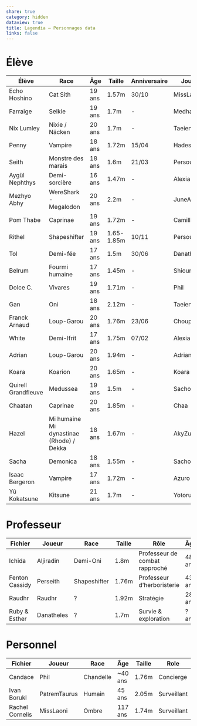```yaml
---
share: true
category: hidden
dataview: true
title: Lagendia — Personnages data
links: false
---
```


# Élève

| Élève                                                                                              | Race                                     | Âge    | Taille     | Anniversaire | Joueur         |
| -------------------------------------------------------------------------------------------------- | ---------------------------------------- | ------ | ---------- | ------------ | -------------- |
| Echo Hoshino             | Cat Sith                                 | 19 ans | 1.57m      | 30/10        | MissLaoni      |
| Farraige                     | Selkie                                   | 19 ans | 1.7m       | \-           | Medhas         |
| Nix Lumley                 | Nixie / Näcken                           | 20 ans | 1.7m       | \-           | Taeien         |
| Penny                           | Vampire                                  | 18 ans | 1.72m      | 15/04        | Hadess         |
| Seith                           | Monstre des marais                       | 18 ans | 1.6m       | 21/03        | Persou         |
| Aygül Nephthys         | Demi-sorcière                            | 16 ans | 1.47m      | \-           | Alexia         |
| Mezhyo Abhy               | WereShark - Megalodon                    | 20 ans | 2.2m       | \-           | JuneArt        |
| Pom Thabe                   | Caprinae                                 | 19 ans | 1.72m      | \-           | CamilliCapilli |
| Rithel                         | Shapeshifter                             | 19 ans | 1.65-1.85m | 10/11        | Persou         |
| Tol                               | Demi-fée                                 | 17 ans | 1.5m       | 30/06        | Danatheles     |
| Belrum                          | Fourmi humaine                           | 17 ans | 1.45m      | \-           | Shiounsama     |
| Dolce C.                      | Vivares                                  | 19 ans | 1.71m      | \-           | Phil           |
| Gan                                | Oni                                      | 18 ans | 2.12m      | \-           | Taeien         |
| Franck Arnaud            | Loup-Garou                               | 20 ans | 1.76m      | 23/06        | Choupa         |
| White                            | Demi-Ifrit                               | 17 ans | 1.75m      | 07/02        | Alexia         |
| Adrian                           | Loup-Garou                               | 20 ans | 1.94m      | \-           | Adrian         |
| Koara                             | Koarion                                  | 20 ans | 1.65m      | \-           | Koara          |
| Quirell Grandfleuve | Medussea                                 | 19 ans | 1.5m       | \-           | Sachoue        |
| Chaatan                        | Caprinae                                 | 20 ans | 1.85m      | \-           | Chaa           |
| Hazel                            | Mi humaine Mi dynastinae (Rhode) / Dekka | 18 ans | 1.67m      | \-           | AkyZura        |
| Sacha                            | Demonica                                 | 18 ans | 1.55m      | \-           | Sachoue        |
| Isaac Bergeron          | Vampire                                  | 17 ans | 1.72m      | \-           | Azuro          |
| Yû Kokatsune              | Kitsune                                  | 21 ans | 1.7m       | \-           | Yotoru         |


# Professeur

| Fichier                                                                               | Joueur     | Race         | Taille | Rôle                           | Âge    | Anniversaire |
| ------------------------------------------------------------------------------------- | ---------- | ------------ | ------ | ------------------------------ | ------ | ------------ |
| Ichida                 | Aljiradin  | Demi-Oni     | 1.8m   | Professeur de combat rapproché | 48 ans | 14/02        |
| Fenton Cassidy | Perseith   | Shapeshifter | 1.76m  | Professeur d’herboristerie     | 43 ans | 02/02        |
| Raudhr                 | Raudhr     | ?            | 1.92m  | Stratégie                      | 28 ans | 31/10        |
| Ruby & Esther   | Danatheles | ?            | 1.7m   | Survie & exploration           | ? ans  | ?            |


# Personnel

| Fichier                                                                                | Joueur       | Race      | Âge     | Taille | Role        | Anniversaire |
| -------------------------------------------------------------------------------------- | ------------ | --------- | ------- | ------ | ----------- | ------------ |
| Candace                 | Phil         | Chandelle | ~40 ans | 1.76m  | Concierge   | /            |
| Ivan Borukl         | PatremTaurus | Humain    | 45 ans  | 2.05m  | Surveillant | /            |
| Rachel Cornelis | MissLaoni    | Ombre     | 117 ans | 1.74m  | Surveillant | 18/03        |

